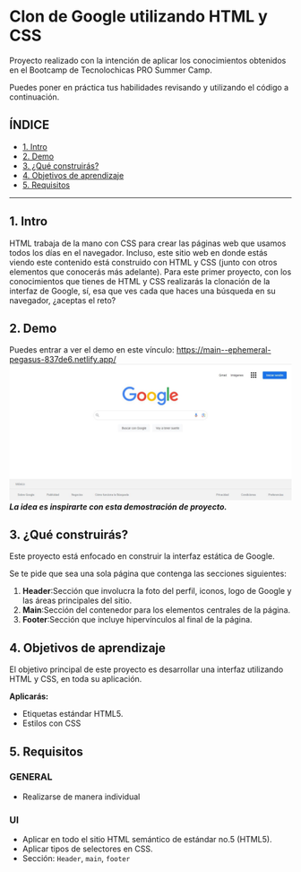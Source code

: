 # Clon de Google utilizando HTML y CSS
Proyecto realizado con la intención de aplicar los conocimientos obtenidos en el Bootcamp de Tecnolochicas PRO Summer Camp.

Puedes poner en práctica tus habilidades revisando y utilizando el código a continuación.

## ÍNDICE
* [1. Intro](url)
* [2. Demo](url)
* [3. ¿Qué construirás?](url)
* [4. Objetivos de aprendizaje](url)
* [5. Requisitos](url)
****
## 1. Intro
HTML trabaja de la mano con CSS para crear las páginas web que usamos todos los días en el navegador. Incluso, este sitio web en donde estás viendo este contenido está construido con HTML y CSS (junto con otros elementos que conocerás más adelante). Para este primer proyecto, con los conocimientos que tienes de HTML y CSS realizarás la clonación de la interfaz de Google, sí, esa que ves cada que haces una búsqueda en su navegador, ¿aceptas el reto?

## 2. Demo
Puedes entrar a ver el demo en este vínculo: https://main--ephemeral-pegasus-837de6.netlify.app/
![ClondeGoogle](imagenes/Imagen_Clonador_Google.JPG)
***La idea es inspirarte con esta demostración de proyecto.***

## 3. ¿Qué construirás?
Este proyecto está enfocado en construir la interfaz estática de Google.

Se te pide que sea una sola página que contenga las secciones siguientes:

 1. **Header**:Sección que involucra la foto del perfil, iconos, logo de Google y las áreas principales del sitio.
 2. **Main**:Sección del contenedor para los elementos centrales de la página.
 3.  **Footer**:Sección que incluye hipervínculos al final de la página.

## 4. Objetivos de aprendizaje
El objetivo principal de este proyecto es desarrollar una interfaz utilizando HTML y CSS, en toda su aplicación.

**Aplicarás:**
- Etiquetas estándar HTML5.
- Estilos con CSS
  
## 5. Requisitos
 ### GENERAL
- Realizarse de manera individual
 ### UI
 - Aplicar en todo el sitio HTML semántico de estándar no.5 (HTML5).
 - Aplicar tipos de selectores en CSS.
 - Sección: `Header`, `main`, `footer`
